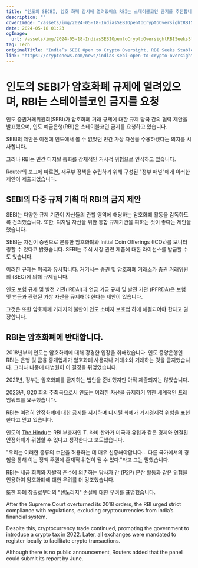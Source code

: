 ```yaml
---
title: "인도의 SECBI, 암호 화폐 감시에 열려있어요 RBI는 스테이블코인 금지를 추진합니다"
description: ""
coverImage: "/assets/img/2024-05-18-IndiasSEBIOpentoCryptoOversightRBISeeksStablecoinBan_thumbnail.png"
date: 2024-05-18 01:23
ogImage: 
  url: /assets/img/2024-05-18-IndiasSEBIOpentoCryptoOversightRBISeeksStablecoinBan_thumbnail.png
tag: Tech
originalTitle: "India’s SEBI Open to Crypto Oversight, RBI Seeks Stablecoin Ban"
link: "https://cryptonews.com/news/indias-sebi-open-to-crypto-oversight-rbi-seeks-stablecoin-ban.htm"
---
```



# 인도의 SEBI가 암호화폐 규제에 열려있으며, RBI는 스테이블코인 금지를 요청

인도 증권거래위원회(SEBI)가 암호화폐 거래 규제에 대한 규제 당국 간의 협력 제안을 발표했으며, 인도 예금은행(RBI)은 스테이블코인 금지를 요청하고 있습니다.

SEBI의 제안은 이전에 인도에서 볼 수 없었던 민간 가상 자산을 수용하겠다는 의지를 시사합니다.

그러나 RBI는 민간 디지털 통화를 잠재적인 거시적 위험으로 인식하고 있습니다.

<div class="content-ad"></div>

Reuter의 보고에 따르면, 재무부 정책을 수립하기 위해 구성된 "정부 패널"에게 이러한 제안이 제출되었습니다.

## SEBI의 다중 규제 기획 대 RBI의 금지 제안

SEBI는 다양한 규제 기관이 자신들의 관할 영역에 해당하는 암호화폐 활동을 감독하도록 건의했습니다. 또한, 디지털 자산을 위한 통합 규제기관을 피하는 것이 좋다는 제안을 했습니다.

SEBI는 자신이 증권으로 분류한 암호화폐와 Initial Coin Offerings (ICOs)를 모니터링할 수 있다고 밝혔습니다. SEBI는 주식 시장 관련 제품에 대한 라이선스를 발급할 수도 있습니다.

<div class="content-ad"></div>

이러한 규제는 미국과 유사합니다. 거기서는 증권 및 암호화폐 거래소가 증권 거래위원회 (SEC)에 의해 규제됩니다.

인도 보험 규제 및 발전 기관(IRDAI)과 연금 기금 규제 및 발전 기관 (PFRDA)은 보험 및 연금과 관련된 가상 자산을 규제해야 한다는 제안이 있습니다.

그것은 또한 암호화폐 거래자의 불만이 인도 소비자 보호법 하에 해결되어야 한다고 권장합니다.

## RBI는 암호화폐에 반대합니다.

<div class="content-ad"></div>

2018년부터 인도는 암호화폐에 대해 강경한 입장을 취해왔습니다. 인도 중앙은행인 RBI는 은행 및 금융 중개업체가 암호화폐 사용자나 거래소와 거래하는 것을 금지했습니다. 그러나 나중에 대법원이 이 결정을 뒤엎었습니다.

2021년, 정부는 암호화폐를 금지하는 법안을 준비했지만 아직 제출되지는 않았습니다.

2023년, G20 회의 주최국으로서 인도는 이러한 자산을 규제하기 위한 세계적인 프레임워크를 요구했습니다.

RBI는 여전히 안정화폐에 대한 금지를 지지하며 디지털 화폐가 거시경제적 위험을 표현한다고 믿고 있습니다.

<div class="content-ad"></div>

인도의 [The Hindu](https://www.thehindu.com/business/Economy/rbi-warns-on-stablecoins-says-they-can-cause-existential-threat/article65356628.ece)는 RBI 부총재인 T. 라비 산카가 미국과 유럽과 같은 경제와 연결된 안정화폐가 위험할 수 있다고 생각한다고 보도했습니다.

"우리는 이러한 종류의 수단을 허용하는 데 매우 신중해야합니다... 다른 국가에서의 경험을 통해 이는 정책 주권에 존재적 위협이 될 수 있다."라고 그는 말했습니다.

RBI는 세금 회피와 자발적 준수에 의존하는 당사자 간 (P2P) 분산 활동과 같은 위험을 인용하여 암호화폐에 대한 우려를 더 강조했습니다.

또한 화폐 창출로부터의 "센노리지" 손실에 대한 우려를 표명했습니다.

<div class="content-ad"></div>

After the Supreme Court overturned its 2018 orders, the RBI urged strict compliance with regulations, excluding cryptocurrencies from India’s financial system.

Despite this, cryptocurrency trade continued, prompting the government to introduce a crypto tax in 2022. Later, all exchanges were mandated to register locally to facilitate crypto transactions.

Although there is no public announcement, Routers added that the panel could submit its report by June.